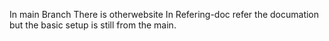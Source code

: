 In main Branch There is otherwebsite
In Refering-doc refer the documation but the basic setup is still from the main.
